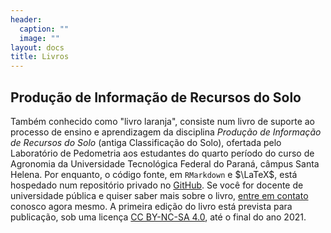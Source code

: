 ```yaml
---
header:
  caption: ""
  image: ""
layout: docs
title: Livros
---
```


## Produção de Informação de Recursos do Solo

Também conhecido como "livro laranja", consiste num livro de suporte ao processo de ensino e aprendizagem da disciplina _Produção de Informação de Recursos do Solo_ (antiga Classificação do Solo), ofertada pelo Laboratório de Pedometria aos estudantes do quarto período do curso de Agronomia da Universidade Tecnológica Federal do Paraná, câmpus Santa Helena. Por enquanto, o código fonte, em `RMarkdown` e $\LaTeX$, está hospedado num repositório privado no [GitHub](https://github.com/samuel-rosa/). Se você for docente de universidade pública e quiser saber mais sobre o livro, [entre em contato](/#contato) conosco agora mesmo. A primeira edição do livro está prevista para publicação, sob uma licença [CC BY-NC-SA 4.0](https://creativecommons.org/licenses/by-nc-sa/4.0/deed.pt_BR), até o final do ano 2021.
